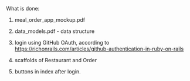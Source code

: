 What is done:

1. meal_order_app_mockup.pdf

2. data_models.pdf - data structure

3. login using GitHub OAuth, according to https://richonrails.com/articles/github-authentication-in-ruby-on-rails

4. scaffolds of Restaurant and Order

5. buttons in index after login.
